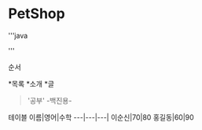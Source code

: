 # PetShop

'''java

'''

순서

*목록
  *소개
  *글
  
> '공부' -백진용-


테이블
이름|영어|수학
---|---|---|
이순신|70|80
홍길동|60|90
